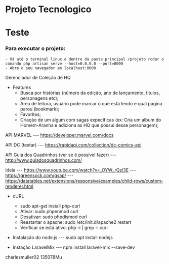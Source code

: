 # Projeto Tecnologico


# Teste
### Para executar o projeto:
    - Vá até o terminal linux e dentro da pasta principal /projeto rodar o comando php artisan serve --host=0.0.0.0 --port=8000
    - Abre o seu navegador em localhost:8000
    

Gerenciador de Coleção de HQ
- Features
	- Busca por histórias (número da edição, ano de lançamento, titulos, personagens etc);
	- Área de leitura, usuário pode marcar o que está lendo e qual página parou (bookmark);
	- Favoritos;
	- Criação de um algum com sagas expecíficas (ex: Cria um album do Homem-Aranha e adiciona as HQ que possui desse personagem);


API MARVEL
--- https://developer.marvel.com/docs

API DC (testar)
--- https://rapidapi.com/collection/dc-comics-api

API Guia dos Quadrinhos (ver se é possível fazer)
--- http://www.guiadosquadrinhos.com/

Ideia
--- https://www.youtube.com/watch?v=_OYW_rQzi3E
--- https://greensock.com/gsap/
--- https://datatables.net/extensions/responsive/examples/child-rows/custom-renderer.html

- cURL 
  - sudo apt-get install php-curl
  - Ativar: sudo phpenmod curl
  - Desativar: sudo phpdismod curl
  - Reestartar o apache: sudo /etc/init.d/apache2 restart
  - Verificar se está ativo: php -i | grep -i curl

- Instalação do node.js
--- sudo apt install nodejs
- Instação LaravelMix
--- npm install laravel-mix --save-dev

charlesmuller02
135078Mu